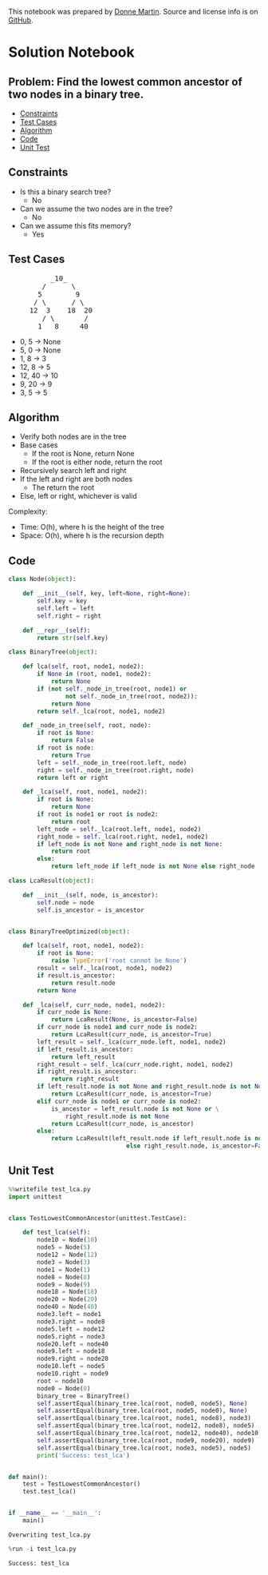 This notebook was prepared by [Donne Martin](https://github.com/donnemartin). Source and license info is on [GitHub](https://github.com/donnemartin/interactive-coding-challenges).

# Solution Notebook

## Problem: Find the lowest common ancestor of two nodes in a binary tree.

- [Constraints](#Constraints)
- [Test Cases](#Test-Cases)
- [Algorithm](#Algorithm)
- [Code](#Code)
- [Unit Test](#Unit-Test)

## Constraints

- Is this a binary search tree?
  - No
- Can we assume the two nodes are in the tree?
  - No
- Can we assume this fits memory?
  - Yes

## Test Cases

<pre>
          _10_
        /      \
       5        9
      / \      / \
     12  3    18  20
        / \       /
       1   8     40
</pre>

- 0, 5 -> None
- 5, 0 -> None
- 1, 8 -> 3
- 12, 8 -> 5
- 12, 40 -> 10
- 9, 20 -> 9
- 3, 5 -> 5

## Algorithm

- Verify both nodes are in the tree
- Base cases
  - If the root is None, return None
  - If the root is either node, return the root
- Recursively search left and right
- If the left and right are both nodes
  - The return the root
- Else, left or right, whichever is valid

Complexity:

- Time: O(h), where h is the height of the tree
- Space: O(h), where h is the recursion depth

## Code

```python
class Node(object):

    def __init__(self, key, left=None, right=None):
        self.key = key
        self.left = left
        self.right = right

    def __repr__(self):
        return str(self.key)
```

```python
class BinaryTree(object):

    def lca(self, root, node1, node2):
        if None in (root, node1, node2):
            return None
        if (not self._node_in_tree(root, node1) or
                not self._node_in_tree(root, node2)):
            return None
        return self._lca(root, node1, node2)

    def _node_in_tree(self, root, node):
        if root is None:
            return False
        if root is node:
            return True
        left = self._node_in_tree(root.left, node)
        right = self._node_in_tree(root.right, node)
        return left or right

    def _lca(self, root, node1, node2):
        if root is None:
            return None
        if root is node1 or root is node2:
            return root
        left_node = self._lca(root.left, node1, node2)
        right_node = self._lca(root.right, node1, node2)
        if left_node is not None and right_node is not None:
            return root
        else:
            return left_node if left_node is not None else right_node
```

```python
class LcaResult(object):

    def __init__(self, node, is_ancestor):
        self.node = node
        self.is_ancestor = is_ancestor


class BinaryTreeOptimized(object):

    def lca(self, root, node1, node2):
        if root is None:
            raise TypeError('root cannot be None')
        result = self._lca(root, node1, node2)
        if result.is_ancestor:
            return result.node
        return None

    def _lca(self, curr_node, node1, node2):
        if curr_node is None:
            return LcaResult(None, is_ancestor=False)
        if curr_node is node1 and curr_node is node2:
            return LcaResult(curr_node, is_ancestor=True)
        left_result = self._lca(curr_node.left, node1, node2)
        if left_result.is_ancestor:
            return left_result
        right_result = self._lca(curr_node.right, node1, node2)
        if right_result.is_ancestor:
            return right_result
        if left_result.node is not None and right_result.node is not None:
            return LcaResult(curr_node, is_ancestor=True)
        elif curr_node is node1 or curr_node is node2:
            is_ancestor = left_result.node is not None or \
                right_result.node is not None
            return LcaResult(curr_node, is_ancestor)
        else:
            return LcaResult(left_result.node if left_result.node is not None \
                                 else right_result.node, is_ancestor=False)
```

## Unit Test

```python
%%writefile test_lca.py
import unittest


class TestLowestCommonAncestor(unittest.TestCase):

    def test_lca(self):
        node10 = Node(10)
        node5 = Node(5)
        node12 = Node(12)
        node3 = Node(3)
        node1 = Node(1)
        node8 = Node(8)
        node9 = Node(9)
        node18 = Node(18)
        node20 = Node(20)
        node40 = Node(40)
        node3.left = node1
        node3.right = node8
        node5.left = node12
        node5.right = node3
        node20.left = node40
        node9.left = node18
        node9.right = node20
        node10.left = node5
        node10.right = node9
        root = node10
        node0 = Node(0)
        binary_tree = BinaryTree()
        self.assertEqual(binary_tree.lca(root, node0, node5), None)
        self.assertEqual(binary_tree.lca(root, node5, node0), None)
        self.assertEqual(binary_tree.lca(root, node1, node8), node3)
        self.assertEqual(binary_tree.lca(root, node12, node8), node5)
        self.assertEqual(binary_tree.lca(root, node12, node40), node10)
        self.assertEqual(binary_tree.lca(root, node9, node20), node9)
        self.assertEqual(binary_tree.lca(root, node3, node5), node5)
        print('Success: test_lca')


def main():
    test = TestLowestCommonAncestor()
    test.test_lca()


if __name__ == '__main__':
    main()
```

    Overwriting test_lca.py

```python
%run -i test_lca.py
```

    Success: test_lca
